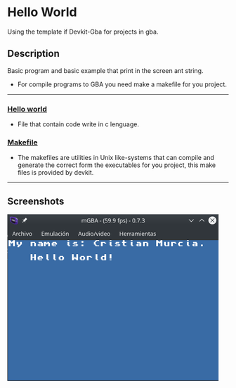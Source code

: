 # Hello World

Using the template if Devkit-Gba for projects in gba.
## Description

Basic program and basic example that print in the screen ant string.

* For compile programs to GBA you need make a makefile for you project.

---

### [Hello world](./source/hello_world.c)
* File that contain code write in c lenguage.

### [Makefile](./Makefile)
* The makefiles are utilities in Unix like-systems that can compile and generate the correct form the executables for you project, this make files is provided by devkit.

---
## Screenshots
![run in emulator](./screenshots/Screenshot_20191110_090417.png)
